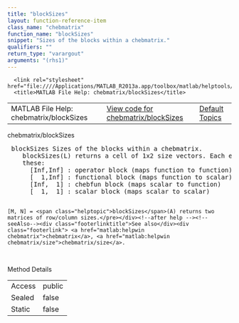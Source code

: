 ```yaml
---
title: "blockSizes"
layout: function-reference-item
class_name: "chebmatrix"
function_name: "blockSizes"
snippet: "Sizes of the blocks within a chebmatrix."
qualifiers: ""
return_type: "varargout"
arguments: "(rhs1)"
---
```


<html>
   <head>
      <meta http-equiv="Content-Type" content="text/html; charset=utf-8">
   
      <link rel="stylesheet" href="file:////Applications/MATLAB_R2013a.app/toolbox/matlab/helptools/private/helpwin.css">
      <title>MATLAB File Help: chebmatrix/blockSizes</title>
   </head>
   <body>
      <!--Single-page help-->
      <table border="0" cellspacing="0" width="100%">
         <tr class="subheader">
            <td class="headertitle">MATLAB File Help: chebmatrix/blockSizes</td>
            <td class="subheader-left"><a href="matlab:edit chebmatrix/blockSizes">View code for chebmatrix/blockSizes</a></td>
            <td class="subheader-right"><a href="matlab:helpwin">Default Topics</a></td>
         </tr>
      </table>
      <div class="title">chebmatrix/blockSizes</div>
      <div class="helptext"><pre><!--helptext --> <span class="helptopic">blockSizes</span> Sizes of the blocks within a chebmatrix.
    <span class="helptopic">blockSizes</span>(L) returns a cell of 1x2 size vectors. Each entry is one of
    these:
      [Inf,Inf] : operator block (maps function to function)
      [  1,Inf] : functional block (maps function to scalar)
      [Inf,  1] : chebfun block (maps scalar to function)
      [  1,  1] : scalar block (maps scalar to scalar)
 
    [M, N] = <span class="helptopic">blockSizes</span>(A) returns two matrices of row/column sizes.</pre></div><!--after help --><!--seeAlso--><div class="footerlinktitle">See also</div><div class="footerlink"> <a href="matlab:helpwin chebmatrix">chebmatrix</a>, <a href="matlab:helpwin chebmatrix/size">chebmatrix/size</a>.
</div>
      <!--Method-->
      <div class="sectiontitle">Method Details</div>
      <table class="class-details">
         <tr>
            <td class="class-detail-label">Access</td>
            <td>public</td>
         </tr>
         <tr>
            <td class="class-detail-label">Sealed</td>
            <td>false</td>
         </tr>
         <tr>
            <td class="class-detail-label">Static</td>
            <td>false</td>
         </tr>
      </table>
   </body>
</html>
